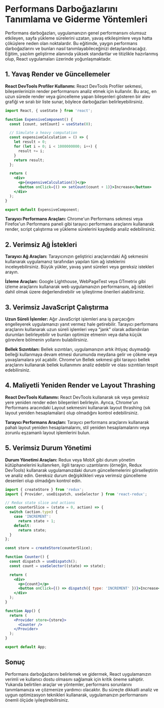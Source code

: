 # Performans Darboğazlarını Tanımlama ve Giderme Yöntemleri

Performans darboğazları, uygulamanızın genel performansını olumsuz etkileyen, sayfa yükleme sürelerini uzatan, yavaş etkileşimlere veya hatta çöküşlere neden olan noktalardır. Bu eğitimde, yaygın performans darboğazlarını ve bunları nasıl tanımlayabileceğinizi detaylandıracağız. Eğitim, yazılım geliştirme alanında yüksek standartlar ve titizlikle hazırlanmış olup, React uygulamaları üzerinde yoğunlaşmaktadır.

## 1. Yavaş Render ve Güncellemeler

**React DevTools Profiler Kullanımı:**
React DevTools Profiler sekmesi, bileşenlerinizin render performansını analiz etmek için kullanılır. Bu araç, en uzun sürede render veya güncelleme yapan bileşenleri gösteren bir alev grafiği ve sıralı bir liste sunar, böylece darboğazları belirleyebilirsiniz.

```jsx
import React, { useState } from 'react';

function ExpensiveComponent() {
  const [count, setCount] = useState(0);

  // Simulate a heavy computation
  const expensiveCalculation = () => {
    let result = 0;
    for (let i = 0; i < 1000000000; i++) {
      result += i;
    }
    return result;
  };

  return (
    <div>
      <p>{expensiveCalculation()}</p>
      <button onClick={() => setCount(count + 1)}>Increase</button>
    </div>
  );
}

export default ExpensiveComponent;
```

**Tarayıcı Performans Araçları:**
Chrome'un Performans sekmesi veya Firefox'un Performans paneli gibi tarayıcı performans araçlarını kullanarak render, script çalıştırma ve yükleme sürelerini kaydedip analiz edebilirsiniz.

## 2. Verimsiz Ağ İstekleri

**Tarayıcı Ağ Araçları:**
Tarayıcınızın geliştirici araçlarındaki Ağ sekmesini kullanarak uygulamanız tarafından yapılan tüm ağ isteklerini inceleyebilirsiniz. Büyük yükler, yavaş yanıt süreleri veya gereksiz istekleri arayın.

**İzleme Araçları:**
Google Lighthouse, WebPageTest veya GTmetrix gibi izleme araçlarını kullanarak web uygulamanızın performansını, ağ istekleri dahil olmak üzere değerlendirebilir ve iyileştirme önerileri alabilirsiniz.

## 3. Verimsiz JavaScript Çalıştırma

**Uzun Süreli İşlemler:**
Ağır JavaScript işlemleri ana iş parçacığını engelleyerek uygulamanızı yanıt vermez hale getirebilir. Tarayıcı performans araçlarını kullanarak uzun süreli işlemleri veya "jank" olarak adlandırılan durumları belirleyebilir ve bunları optimize etmenin veya daha küçük görevlere bölmenin yollarını bulabilirsiniz.

**Bellek Sızıntıları:**
Bellek sızıntıları, uygulamanızın artık ihtiyaç duymadığı belleği kullanmaya devam etmesi durumunda meydana gelir ve çökme veya yavaşlamalara yol açabilir. Chrome'un Bellek sekmesi gibi tarayıcı bellek araçlarını kullanarak bellek kullanımını analiz edebilir ve olası sızıntıları tespit edebilirsiniz.

## 4. Maliyetli Yeniden Render ve Layout Thrashing

**React DevTools Kullanımı:**
React DevTools kullanarak sık veya gereksiz yere yeniden render eden bileşenleri belirleyin. Ayrıca, Chrome'un Performans aracındaki Layout sekmesini kullanarak layout thrashing (sık layout yeniden hesaplamaları) olup olmadığını kontrol edebilirsiniz.

**Tarayıcı Performans Araçları:**
Tarayıcı performans araçlarını kullanarak pahalı layout yeniden hesaplamalarını, stil yeniden hesaplamalarını veya zorunlu eşzamanlı layout işlemlerini bulun.

## 5. Verimsiz Durum Yönetimi

**Durum Yönetimi Araçları:**
Redux veya MobX gibi durum yönetim kütüphanelerini kullanırken, ilgili tarayıcı uzantılarını (örneğin, Redux DevTools) kullanarak uygulamanızdaki durum güncellemelerini görselleştirin ve analiz edin. Gereksiz durum değişiklikleri veya verimsiz güncelleme desenleri olup olmadığını kontrol edin.

```jsx
import { createStore } from 'redux';
import { Provider, useDispatch, useSelector } from 'react-redux';

// Redux state slice and actions
const counterSlice = (state = 0, action) => {
  switch (action.type) {
    case 'INCREMENT':
      return state + 1;
    default:
      return state;
  }
};

const store = createStore(counterSlice);

function Counter() {
  const dispatch = useDispatch();
  const count = useSelector((state) => state);

  return (
    <div>
      <p>{count}</p>
      <button onClick={() => dispatch({ type: 'INCREMENT' })}>Increase</button>
    </div>
  );
}

function App() {
  return (
    <Provider store={store}>
      <Counter />
    </Provider>
  );
}

export default App;
```

## Sonuç

Performans darboğazlarını belirlemek ve gidermek, React uygulamanızın verimli ve kullanıcı dostu olmasını sağlamak için kritik öneme sahiptir. Yukarıda belirtilen araçlar ve yöntemler, performans sorunlarını tanımlamanıza ve çözmenize yardımcı olacaktır. Bu süreçte dikkatli analiz ve uygun optimizasyon teknikleri kullanarak, uygulamanızın performansını önemli ölçüde iyileştirebilirsiniz.